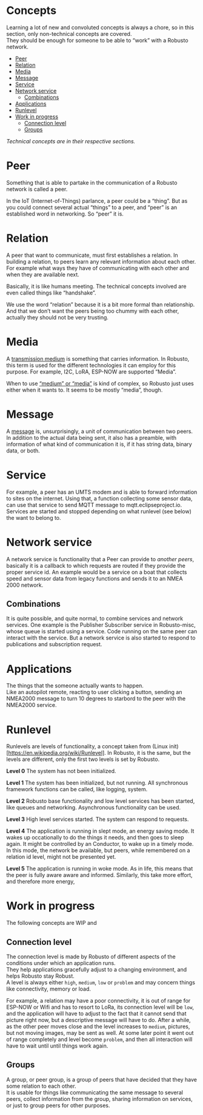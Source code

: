 <!-- omit from toc -->
# Concepts

Learning a lot of new and convoluted concepts is always a chore, so in this section, only non-technical concepts are covered.  
They should be enough for someone to be able to “work” with a Robusto network.  


- [Peer](#peer)
- [Relation](#relation)
- [Media](#media)
- [Message](#message)
- [Service](#service)
- [Network service](#network-service)
  - [Combinations](#combinations)
- [Applications](#applications)
- [Runlevel](#runlevel)
- [Work in progress](#work-in-progress)
  - [Connection level](#connection-level)
  - [Groups](#groups)
  

*Technical concepts are in their respective sections.*


# Peer
Something that is able to partake in the communication of a Robusto network is called a peer. 

In the IoT (Internet-of-Things) parlance, a peer could be a “thing”. But as you could connect several actual “things” to a peer, and “peer” is an established word in networking. So “peer” it is.

# Relation
A peer that want to communicate, must first establishes a relation. 
In building a relation, to peers learn any relevant information about each other.  For example what ways they have of communicating with each other and when they are available next. 

Basically, it is like humans meeting. The technical concepts involved are even called things like “handshake”.

We use the word “relation” because it is a bit more formal than relationship. And that we don’t want the peers being too chummy with each other, actually they should not be very trusting.



# Media
A [transmission medium](https://en.wikipedia.org/wiki/Transmission_medium) is something that carries information. In Robusto, this term is used for the different technologies it can employ for this purpose. For example, I2C, LoRA, ESP-NOW are supported “Media”. 

When to use [“medium” or “media”](https://proofed.com/writing-tips/word-choice-media-vs-mediums/) is kind of complex, so Robusto just uses either when it wants to. It seems to be mostly “media”, though.


# Message
A [message](https://en.wikipedia.org/wiki/Message) is, unsurprisingly, a unit of communication between two peers. In addition to the actual data being sent, it also has a preamble, with information of what kind of communication it is, if it has string data, binary data, or both.


# Service 
For example, a peer has an UMTS modem and is able to forward information to sites on the internet. Using that, a function collecting some sensor data, can use that service to send MQTT message to mqtt.eclipseproject.io. 
Services are started and stopped depending on what runlevel (see below) the want to belong to.

# Network service
A network service is functionality that a Peer can provide to _another peers_, basically it is a callback to which requests are routed if they provide the proper service id.
An example would be a service on a boat that collects speed and sensor data from legacy functions and sends it to an NMEA 2000 network. 

## Combinations

It is quite possible, and quite normal, to combine services and network services.
One example is the Publisher Subscriber service in Robusto-misc, whose queue is started using a service. Code running on the same peer can interact with the service. But a network service is also started to respond to publications and subscription request.

# Applications
The things that the someone actually wants to happen.  
Like an autopilot remote, reacting to user clicking a button, sending an NMEA2000 message to turn 10 degrees to starbord to the peer with the NMEA2000 service.

# Runlevel
Runlevels are levels of functionality, a concept taken from (Linux init)[https://en.wikipedia.org/wiki/Runlevel]. In Robusto, it is the same, but the levels are different, only the first two levels is set by Robusto.

**Level 0**
The system has not been initialized.

**Level 1**
The system has been initialized, but not running.
All synchronous framework functions can be called, like logging, system. 

**Level 2**
Robusto base functionality and low level services has been started, like queues and networking. 
Asynchronous functionality can be used.

**Level 3**
High level services started. 
The system can respond to requests.

**Level 4**
The application is running in slept mode, an energy saving mode.
It wakes up occationally to do the things it needs, and then goes to sleep again.
It might be controlled by an Conductor, to wake up in a timely mode.
In this mode, the network be available, but peers, while remembered on a relation id level, might not be presented yet.

**Level 5**
The application is running in woke mode. 
As in life, this means that the peer is fully aware aware and informed. 
Similarly, this take more effort, and therefore more energy,


# Work in progress
The following concepts are WIP and
## Connection level
The connection level is  made by Robusto of different aspects of the conditions under which an application runs.  
They help applications gracefully adjust to a changing environment, and helps Robusto stay Robust.  
A level is always either `high`, `medium`, `low` or `problem` and may concern things like connectivity, memory or load. 

For example, a relation may have a poor connectivity, it is out of range for ESP-NOW or Wifi and has to resort to LoRa, its connection level will be `low`, and the application will have to adjust to the fact that it cannot send that picture right now, but a descriptive message will have to do. After a while, as the other peer moves close and the level increases to `medium`, pictures, but not moving images, may be sent as well. At some later point it went out of range completely and level become `problem`, and then all interaction will have to wait until until things work again. 


## Groups
A group, or peer group, is a group of peers that have decided that they have some relation to each other.  
It is usable for things like communicating the same message to several peers, collect information from the group, sharing information on services, or just to group peers for other purposes. 



